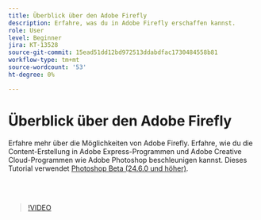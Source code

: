 ```yaml
---
title: Überblick über den Adobe Firefly
description: Erfahre, was du in Adobe Firefly erschaffen kannst.
role: User
level: Beginner
jira: KT-13528
source-git-commit: 15ead51dd12bd972513ddabdfac1730484558b81
workflow-type: tm+mt
source-wordcount: '53'
ht-degree: 0%

---
```


# Überblick über den Adobe Firefly

Erfahre mehr über die Möglichkeiten von Adobe Firefly. Erfahre, wie du die Content-Erstellung in Adobe Express-Programmen und Adobe Creative Cloud-Programmen wie Adobe Photoshop beschleunigen kannst. Dieses Tutorial verwendet [Photoshop Beta (24.6.0 und höher)](https://helpx.adobe.com/x-productkb/global/creative-cloud-beta.html).

<br> 

>[!VIDEO](https://video.tv.adobe.com/v/3420929?quality=12&learn=on&hidetitle=true)
